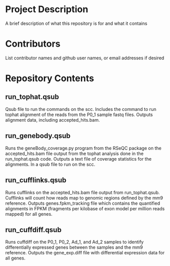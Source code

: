# Project Description

A brief description of what this repository is for and what it contains

# Contributors

List contributor names and github user names, or email addresses if desired

# Repository Contents

## run_tophat.qsub
Qsub file to run the commands on the scc. Includes the command to run tophat alignment of the reads from the P0_1 sample fastq files. Outputs alignment data, including accepted_hits.bam.

## run_genebody.qsub
Runs the geneBody_coverage.py program from the RSeQC package on the accepted_hits.bam file output from the tophat analysis done in the run_tophat.qsub code. Outputs a text file of coverage statistics for the alignments. In a qsub file to run on the scc.

## run_cufflinks.qsub
Runs cufflinks on the accepted_hits.bam file output from run_tophat.qsub. Cufflinks will count how reads map to genomic regions defined by the mm9 reference. Outputs genes.fpkm_tracking file which contains the quantified alignments in FPKM (fragments per kilobase of exon model per million reads mapped) for all genes.

## run_cuffdiff.qsub
Runs cuffdiff on the P0_1, P0_2, Ad_1, and Ad_2 samples to identify differentially expressed genes between the samples and the mm9 reference. Outputs the gene_exp.diff file with differential expression data for all genes.

